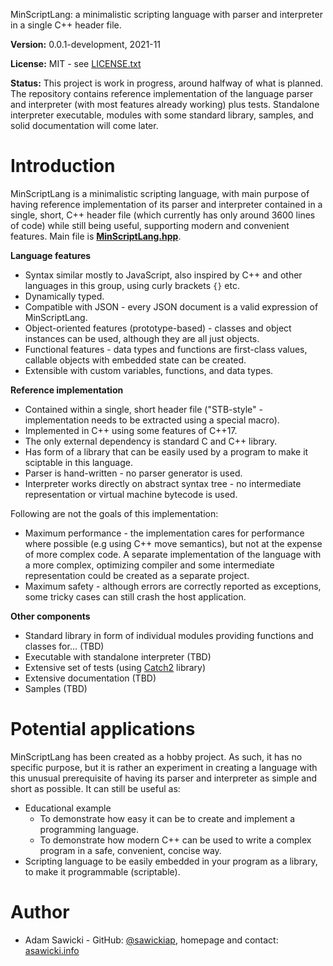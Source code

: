 MinScriptLang: a minimalistic scripting language with parser and interpreter in a single C++ header file.

**Version:** 0.0.1-development, 2021-11

**License:** MIT - see [LICENSE.txt](LICENSE.txt)

**Status:**
This project is work in progress, around halfway of what is planned.
The repository contains reference implementation of the language parser and interpreter (with most features already working) plus tests.
Standalone interpreter executable, modules with some standard library, samples, and solid documentation will come later.

# Introduction

MinScriptLang is a minimalistic scripting language, with main purpose of having reference implementation of its parser and interpreter contained in a single, short, C++ header file (which currently has only around 3600 lines of code) while still being useful, supporting modern and convenient features. Main file is **[MinScriptLang.hpp](src/MinScriptLang.hpp)**.

**Language features**

- Syntax similar mostly to JavaScript, also inspired by C++ and other languages in this group, using curly brackets `{}` etc.
- Dynamically typed.
- Compatible with JSON - every JSON document is a valid expression of MinScriptLang.
- Object-oriented features (prototype-based) - classes and object instances can be used, although they are all just objects.
- Functional features - data types and functions are first-class values, callable objects with embedded state can be created.
- Extensible with custom variables, functions, and data types.

**Reference implementation**

- Contained within a single, short header file ("STB-style" - implementation needs to be extracted using a special macro).
- Implemented in C++ using some features of C++17.
- The only external dependency is standard C and C++ library.
- Has form of a library that can be easily used by a program to make it sciptable in this language.
- Parser is hand-written - no parser generator is used.
- Interpreter works directly on abstract syntax tree - no intermediate representation or virtual machine bytecode is used.

Following are not the goals of this implementation:

- Maximum performance - the implementation cares for performance where possible (e.g using C++ move semantics), but not at the expense of more complex code. A separate implementation of the language with a more complex, optimizing compiler and some intermediate representation could be created as a separate project.
- Maximum safety - although errors are correctly reported as exceptions, some tricky cases can still crash the host application.

**Other components**

- Standard library in form of individual modules providing functions and classes for... (TBD)
- Executable with standalone interpreter (TBD)
- Extensive set of tests (using [Catch2](https://github.com/catchorg/Catch2) library)
- Extensive documentation (TBD)
- Samples (TBD)

# Potential applications

MinScriptLang has been created as a hobby project.
As such, it has no specific purpose, but it is rather an experiment in creating a language with this unusual prerequisite of having its parser and interpreter as simple and short as possible.
It can still be useful as:

- Educational example
    - To demonstrate how easy it can be to create and implement a programming language.
    - To demonstrate how modern C++ can be used to write a complex program in a safe, convenient, concise way.
- Scripting language to be easily embedded in your program as a library, to make it programmable (scriptable).

# Author

- Adam Sawicki - GitHub: [@sawickiap](https://github.com/sawickiap), homepage and contact: [asawicki.info](https://asawicki.info)
